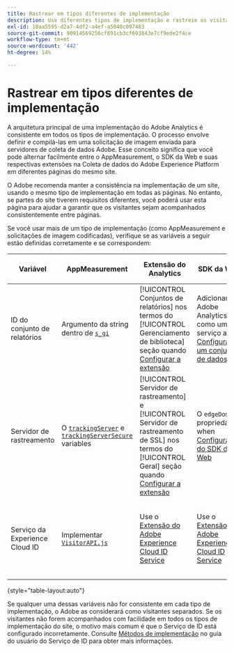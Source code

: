 ```yaml
---
title: Rastrear em tipos diferentes de implementação
description: Use diferentes tipos de implementação e rastreie os visitantes facilmente entre eles.
exl-id: 18aa5595-d2a7-4df2-a4ef-a5040c097483
source-git-commit: 90914569256cf891cb3cf693843e7cf9ede2f4ce
workflow-type: tm+mt
source-wordcount: '442'
ht-degree: 14%

---
```


# Rastrear em tipos diferentes de implementação

A arquitetura principal de uma implementação do Adobe Analytics é consistente em todos os tipos de implementação. O processo envolve definir e compilá-las em uma solicitação de imagem enviada para servidores de coleta de dados Adobe. Esse conceito significa que você pode alternar facilmente entre o AppMeasurement, o SDK da Web e suas respectivas extensões na Coleta de dados do Adobe Experience Platform em diferentes páginas do mesmo site.

O Adobe recomenda manter a consistência na implementação de um site, usando o mesmo tipo de implementação em todas as páginas. No entanto, se partes do site tiverem requisitos diferentes, você poderá usar esta página para ajudar a garantir que os visitantes sejam acompanhados consistentemente entre páginas.

Se você usar mais de um tipo de implementação (como AppMeasurement e solicitações de imagem codificadas), verifique se as variáveis a seguir estão definidas corretamente e se correspondem:

| Variável | AppMeasurement | Extensão do Analytics | SDK da Web | Extensão do SDK da Web | Solicitação de imagem codificada |
| --- | --- | --- | --- | --- | --- |
| ID do conjunto de relatórios | Argumento da string dentro de [`s_gi`](../vars/functions/s-gi.md) | [!UICONTROL Conjuntos de relatórios] nos termos do [!UICONTROL Gerenciamento de biblioteca] seção quando [Configurar a extensão](https://experienceleague.adobe.com/docs/experience-platform/tags/extensions/client/analytics/overview.html) | Adicionar o Adobe Analytics como um serviço ao [Configurar um conjunto de dados](https://experienceleague.adobe.com/docs/experience-platform/edge/datastreams/configure.html) | Adicionar o Adobe Analytics como um serviço ao [Configurar um conjunto de dados](https://experienceleague.adobe.com/docs/experience-platform/edge/datastreams/configure.html) | Parte do URL `pathname` (após `/b/ss/`) |
| Servidor de rastreamento | O [`trackingServer`](../vars/config-vars/trackingserver.md) e [`trackingServerSecure`](../vars/config-vars/trackingserversecure.md) variables | [!UICONTROL Servidor de rastreamento] e [!UICONTROL Servidor de rastreamento de SSL] nos termos do [!UICONTROL Geral] seção quando [Configurar a extensão](https://experienceleague.adobe.com/docs/experience-platform/tags/extensions/client/analytics/overview.html) | O `edgeDomain` propriedade when [Configuração do SDK da Web](https://experienceleague.adobe.com/docs/experience-platform/edge/fundamentals/configuring-the-sdk.html?lang=pt-BR) | O [!UICONTROL Domínio de borda] when [Configurar a extensão](https://experienceleague.adobe.com/docs/experience-platform/edge/extension/web-sdk-extension-configuration.html?lang=pt-BR) | O `hostname` do URL da solicitação de imagem |
| Serviço da Experience Cloud ID | Implementar [`VisitorAPI.js`](https://experienceleague.adobe.com/docs/id-service/using/implementation/setup-analytics.html?lang=pt-BR) | Use o [Extensão do Adobe Experience Cloud ID Service](https://experienceleague.adobe.com/docs/experience-platform/tags/extensions/client/id-service/overview.html) | Use o [Extensão do Adobe Experience Cloud ID Service](https://experienceleague.adobe.com/docs/experience-platform/tags/extensions/client/id-service/overview.html) | Use o [Extensão do Adobe Experience Cloud ID Service](https://experienceleague.adobe.com/docs/experience-platform/tags/extensions/client/id-service/overview.html) | Faça uma [chamada separada para os servidores do serviço de ID](https://experienceleague.adobe.com/docs/id-service/using/implementation/direct-integration.html) para obter a ID desejada |

{style=&quot;table-layout:auto&quot;}

Se qualquer uma dessas variáveis não for consistente em cada tipo de implementação, o Adobe as considerará como visitantes separados. Se os visitantes não forem acompanhados com facilidade em todos os tipos de implementação do site, o motivo mais comum é que o Serviço de ID está configurado incorretamente. Consulte [Métodos de implementação](https://experienceleague.adobe.com/docs/id-service/using/implementation/implementation-methods.html) no guia do usuário do Serviço de ID para obter mais informações.
